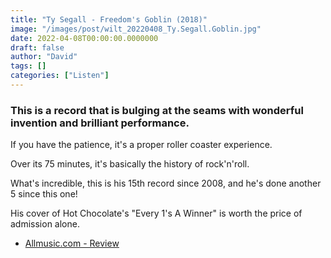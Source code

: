 ```yaml
---
title: "Ty Segall - Freedom's Goblin (2018)"
image: "/images/post/wilt_20220408_Ty.Segall.Goblin.jpg"
date: 2022-04-08T00:00:00.0000000
draft: false
author: "David"
tags: []
categories: ["Listen"]
---
```

### This is a record that is bulging at the seams with wonderful invention and brilliant performance.

 If you have the patience, it's a proper roller coaster experience. 

 Over its 75 minutes, it's basically the history of rock'n'roll. 

 What's incredible, this is his 15th record since 2008, and he's done another 5 since this one!

 His cover of Hot Chocolate's "Every 1's A Winner" is worth the price of admission alone.

-  [Allmusic.com - Review](https://www.allmusic.com/album/freedoms-goblin-mw0003133393)